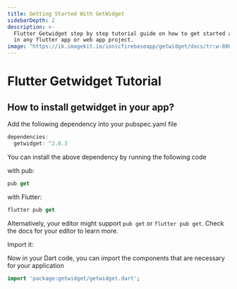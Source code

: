 ```yaml
---
title: Getting Started With GetWidget
sidebarDepth: 2
description: >-
  Flutter Getwidget step by step tutorial guide on how to get started and use it
  in any flutter app or web app project.
image: "https://ik.imagekit.io/ionicfirebaseapp/getwidget/docs/tr:w-800,f-auto/Accordion_UXKLspZ4L.png"
---
```


# Flutter Getwidget Tutorial

## How to install getwidget in your app? 

Add the following dependency into your pubspec.yaml file

```dart
dependencies:
  getwidget: ^2.0.3
```

You can install the above dependency by running the following code

with pub:

```dart
pub get
```

with Flutter:

```dart
flutter pub get
```

Alternatively, your editor might support `pub get` or `flutter pub get`. Check the docs for your editor to learn more.

Import it:

Now in your Dart code, you can import the components that are necessary for your application

```dart
import 'package:getwidget/getwidget.dart';
```

